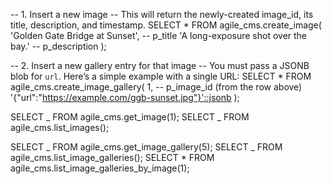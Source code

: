 -- 1. Insert a new image
-- This will return the newly-created image_id, its title, description, and timestamp.
SELECT \*
FROM agile_cms.create_image(
'Golden Gate Bridge at Sunset', -- p_title
'A long-exposure shot over the bay.' -- p_description
);

-- 2. Insert a new gallery entry for that image
-- You must pass a JSONB blob for `url`. Here’s a simple example with a single URL:
SELECT \*
FROM agile_cms.create_image_gallery(
1, -- p_image_id (from the row above)
'{"url":"https://example.com/ggb-sunset.jpg"}'::jsonb
);

SELECT _ FROM agile_cms.get_image(1);
SELECT _ FROM agile_cms.list_images();

SELECT _ FROM agile_cms.get_image_gallery(5);
SELECT _ FROM agile_cms.list_image_galleries();
SELECT \* FROM agile_cms.list_image_galleries_by_image(1);

